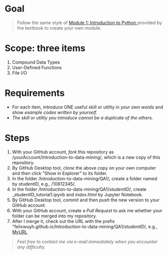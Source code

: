 # Goal #
> Follow the same style of <a href="http://www.cse.msu.edu/~ptan/dmbook/tutorials/tutorial1/tutorial1.html" target="_blank"> Module 1: Introduction to Python </a> provided by the textbook to create your own module.

# Scope: three items #
1. Compound Data Types
2. User-Defined Functions
3. File I/O

# Requirements #
- For each item, introduce ONE useful skill or utility in *your own words* and show *example codes written by yourself*.
- *The skill or utility you introduce cannot be a duplicate of the others.*

# Steps #
1. With your GitHub account, *fork* this repository as /yourAccount/Introduction-to-data-mining/, which is a new copy of this repository.
2. By GitHub Desktop tool, *clone* the above copy on your own computer and then click "Show in Explorer" to its folder.
3. In the folder /Introduction-to-data-mining/QA1/, create a folder named by _studentID_, e.g., /10812345/.
4. In the folder /Introduction-to-data-mining/QA1/_studentID_/, create _studentID_tutorial1.ipynb and *index.html* by Jupyter Notebook. 
5. By GitHub Desktop tool, *commit* and then *push* the new version to your GitHub account.
6. With your GitHub account, create a *Pull Request* to ask me whether your folder can be merged into my repository.
7. After I merge it, check out the URL with the prefix "felixwuyh.github.io/Introduction-to-data-mining/QA1/_studentID_/, e.g., <a href="https://felixwuyh.github.io/Introduction-to-data-mining/QA1/10812345/" target="_blank"> MyURL </a>

> *Feel free to contact me via e-mail immediately when you encounter any difficulty.*

